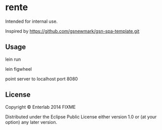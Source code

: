 # rente

Intended for internal use.

Inspired by https://github.com/gsnewmark/gsn-spa-template.git

## Usage

lein run

lein figwheel

point server to localhost port 8080

## License

Copyright © Enterlab 2014 FIXME

Distributed under the Eclipse Public License either version 1.0 or (at
your option) any later version.
